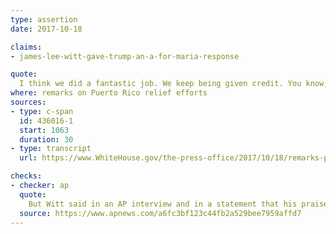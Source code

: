 ```yaml
---
type: assertion
date: 2017-10-18

claims:
- james-lee-witt-gave-trump-an-a-for-maria-response

quote:
  I think we did a fantastic job. We keep being given credit. You know, it's very nice that the gentleman who worked for Bill Clinton, when he was president, gave us an A+. And that included Puerto Rico. Gave us an A+. And I thought that was really very nice. And I think -- I really believe he's correct. We have done a really great job.
where: remarks on Puerto Rico relief efforts
sources:
- type: c-span
  id: 436016-1
  start: 1063
  duration: 30
- type: transcript
  url: https://www.WhiteHouse.gov/the-press-office/2017/10/18/remarks-president-trump-meeting-senate-finance-committee

checks:
- checker: ap
  quote:
    But Witt said in an AP interview and in a statement that his praise regarded hurricanes Harvey and Irma only. He thought the Trump administration responded effectively to them.
  source: https://www.apnews.com/a6fc3bf123c44fb2a529bee7959affd7
---
```

